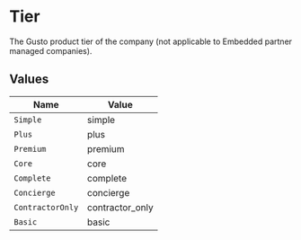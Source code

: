 # Tier

The Gusto product tier of the company (not applicable to Embedded partner managed companies).


## Values

| Name             | Value            |
| ---------------- | ---------------- |
| `Simple`         | simple           |
| `Plus`           | plus             |
| `Premium`        | premium          |
| `Core`           | core             |
| `Complete`       | complete         |
| `Concierge`      | concierge        |
| `ContractorOnly` | contractor_only  |
| `Basic`          | basic            |